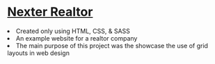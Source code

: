 <h1><a href="https://gsherm23.github.io/Web-Development-Portfolio/Nexter%20Website/">Nexter Realtor</a></h1>
<li> Created only using HTML, CSS, & SASS  </li>
<li> An example website for a realtor company </li>
<li> The main purpose of this project was the showcase the use of grid layouts in web design </li>
